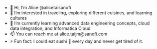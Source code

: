 - 👋 Hi, I’m Alice @alicetaisanofi
- 👀 I’m interested in traveling, exploring different cuisines, and learning cultures
- 🌱 I’m currently learning advanced data engineering concepts, cloud data integration, and Informatica Cloud
- 📫 You can reach me at alice.taijm@sanofi.com
- ⚡ Fun fact: I could eat sushi 🍣 every day and never get tired of it.

